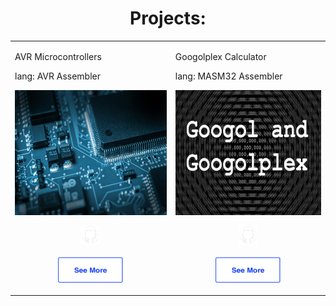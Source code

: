 <div id="header" align="center">
  <h1>Projects:</h1>

  <table>
    <tr>
      <td>
        <p>AVR Microcontrollers</p>
        <p>lang: AVR Assembler</p>
        <img src="./.github/360_F_460636484_5KLRqy4CgptG7Bt4S1nY80v7tPm3e5Tm.jpg" width="300px" height="200px" />
        <p align="center"><a href="https://github.com/numegaware/avr"><img src="./.github/git.png" width="30px" height="30px"></a>
          <br/>
          <br/>
          <a href="https://the-react-clone.netlify.app/">
            <img src="./.github//see_more.png" width="104px" height="41px" />
          </a>
        </p> 
      </td>
      <td>
        <p>Googolplex Calculator</p>
        <p>lang: MASM32 Assembler</p>
        <img src="./.github/googol+googolplex.png" width="300px" height="200px" />
        <p align="center"><a href="https://github.com/numegaware/googol-calculator"><img src="./.github/git.png" width="30px" height="30px"></a><br><br>
          <a href="">
            <img src="./.github/see_more.png" width="104px" height="41px" />
          </a>
        </p>
      </td>
    </tr>
  </table>
  
</div>
